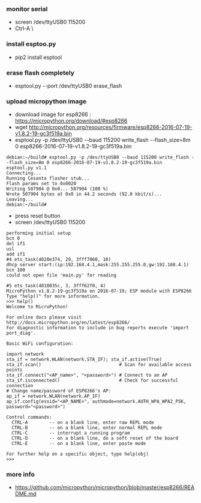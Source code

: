 ### monitor serial
- screen /dev/ttyUSB0 115200
- Ctrl-A \

### install esptoo.py
- pip2 install esptool

### erase flash completely
- esptool.py --port /dev/ttyUSB0 erase_flash

### upload micropython image
- download image for esp8266 : https://micropython.org/download/#esp8266
- wget http://micropython.org/resources/firmware/esp8266-2016-07-19-v1.8.2-19-gc3f519a.bin
- esptool.py -p /dev/ttyUSB0 --baud 115200 write_flash --flash_size=8m 0 esp8266-2016-07-19-v1.8.2-19-gc3f519a.bin
```
debian:~/build# esptool.py -p /dev/ttyUSB0 --baud 115200 write_flash --flash_size=8m 0 esp8266-2016-07-19-v1.8.2-19-gc3f519a.bin
esptool.py v1.1
Connecting...
Running Cesanta flasher stub...
Flash params set to 0x0020
Writing 507904 @ 0x0... 507904 (100 %)
Wrote 507904 bytes at 0x0 in 44.2 seconds (92.0 kbit/s)...
Leaving...
debian:~/build#
```
- press reset button
- screen /dev/ttyUSB0 115200
```
performing initial setup
bcn 0
del if1
usl
add if1
#4 ets_task(4020e374, 29, 3fff7060, 10)
dhcp server start:(ip:192.168.4.1,mask:255.255.255.0,gw:192.168.4.1)
bcn 100
could not open file 'main.py' for reading

#5 ets_task(4010035c, 3, 3fff62f0, 4)
MicroPython v1.8.2-19-gc3f519a on 2016-07-19; ESP module with ESP8266
Type "help()" for more information.
>>> help()
Welcome to MicroPython!

For online docs please visit http://docs.micropython.org/en/latest/esp8266/ .
For diagnostic information to include in bug reports execute 'import port_diag'.

Basic WiFi configuration:

import network
sta_if = network.WLAN(network.STA_IF); sta_if.active(True)
sta_if.scan()                             # Scan for available access points
sta_if.connect("<AP_name>", "<password>") # Connect to an AP
sta_if.isconnected()                      # Check for successful connection
# Change name/password of ESP8266's AP:
ap_if = network.WLAN(network.AP_IF)
ap_if.config(essid="<AP_NAME>", authmode=network.AUTH_WPA_WPA2_PSK, password="<password>")

Control commands:
  CTRL-A        -- on a blank line, enter raw REPL mode
  CTRL-B        -- on a blank line, enter normal REPL mode
  CTRL-C        -- interrupt a running program
  CTRL-D        -- on a blank line, do a soft reset of the board
  CTRL-E        -- on a blank line, enter paste mode

For further help on a specific object, type help(obj)
>>> 
```

### more info
- https://github.com/micropython/micropython/blob/master/esp8266/README.md

